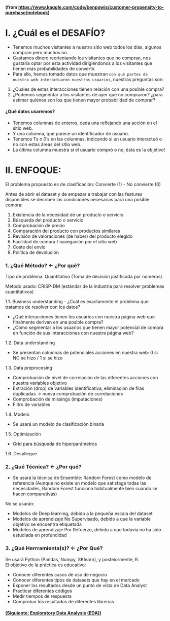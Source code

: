 #### (from https://www.kaggle.com/code/benpowis/customer-propensity-to-purchase/notebook)

# I. ¿Cuál es el DESAFÍO?

- Tenemos muchos visitantes a nuestro sitio web todos los días, algunos compran pero muchos no. 
- Gastamos dinero reorientando los visitantes que no compran, nos gustaría optar por esta actividad dirigiéndonos a los visitantes que tienen más probabilidades de convertir. 
- Para ello, hemos tomado datos que muestran `con qué partes de nuestra web interactuaron nuestros usuarios`, nuestras preguntas son:

1. ¿Cuales de estas interacciones tienen relación con una posible compra?
2. ¿Podemos segmentar a los visitantes de ayer que no compraron? ¿para estimar quiénes son los que tienen mayor probabilidad de comprar?


#### ¿Qué datos usaremos?

- Tenemos columnas de enteros, cada una reflejando una acción en el sitio web.
- Y una columna, que parece un identificador de usuario.
- Tenemos 1’s o 0’s en las columnas, indicando si un usuario interactuó o no con estas áreas del sitio web. 
- La última columna muestra si el usuario compró o no, ésta es la objetivo!

# II. ENFOQUE:
El problema propuesto es de clasificación: Convierte (1) - No convierte (0)

Antes de abrir el dataset y de empezar a trabajar con las features disponibles se decriben las condiciones necesarias para una posible compra:

1. Existencia de la necesidad de un producto o servicio
2. Búsqueda del producto o servicio
3. Comprobación de precio
4. Comparación del producto con productos similares
5. Revisión de valoraciones (de haber) del producto elegido
6. Facilidad de compra / navegación por el sitio web
7. Coste del envío
8. Política de devolución

### 1. ¿Qué Método? <- ¿Por qué?

Tipo de problema: Quantitativo (Toma de decisión justificada por números) </br>

Método usado: CRISP-DM (estándar de la industria para resolver problemas cuantitativos)

1.1. Business understanding - ¿Cuál es exactamente el problema que tratamos de resolver con los datos? <br/>

- ¿Qué interacciones tienen los usuarios con nuestra página web que finalmente derivan en una posible compra?
- ¿Cómo segmentar a los usuarios que tienen mayor potencial de compra en función de sus interacciones con nuestra página web?

1.2. Data understanding <br/>

- Se presentan columnas de potenciales acciones en nuestra web: 0 si NO se hizo / 1 si se hizo


1.3. Data preprocesing  <br/>

- Comprobación de nivel de correlación de las diferentes acciones con nuestra variables objetivo
- Extración (drop) de variables identificativa, eliminación de filas duplicadas -> nueva comprobación de correlaciones
- Comprobación de missings (imputaciones)
- Filtro de variables

1.4. Modelo <br/>

- Se usará un modelo de clasificación binaria

1.5. Optimización  <br/>

- Grid para búsqueda de hiperparámetros

1.6. Despliegue


### 2. ¿Qué Técnica? <- ¿Por qué?

- Se usará la técnica de Ensemble: Random Forest como modelo de referencia
(Aunque no existe un modelo que satisfaga todas las necesidades, Random Forest funciona habitualmente bien cuando se hacen comparativas)

No se usarán:
- Modelos de Deep learning, debido a la pequeña escala del dataset
- Modelos de aprendizaje No Supervisado, debido a que la variable objetivo se encuentra etiquetada
- Modelos de aprendizaje Por Refuerzo, debido a que todavía no ha sido estudiada en profundidad

### 3. ¿Qué Herrramienta(s)? <- ¿Por Qué?

Se usará Python (Pandas, Numpy, SKlearn), y posteiormente, R.  </br>
El objetivo de la práctica es educativo: 
- Conocer diferentes casos de uso de negocio
- Conocer diferentes tipos de datasets que hay en el mercado
- Exponer los resultados desde un punto de vista de Data Analyst
- Practicar diferentes códigos
- Medir tiempos de respuesta
- Comprobar los resultados de diferentes librerías

#### [(Siguiente: Exploratory Data Analysis (EDA))](https://github.com/akimwong/1_OnPremise/tree/main/Journey/002/01_Classification/01_Titanic/)

